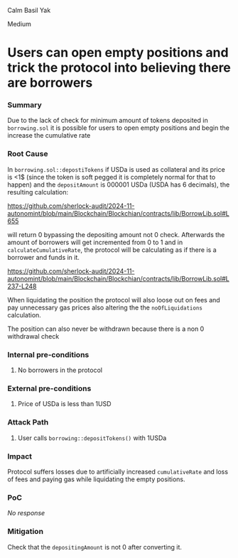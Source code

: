 Calm Basil Yak

Medium

# Users can open empty positions and trick the protocol into believing there are borrowers

### Summary

Due to the lack of check for minimum amount of tokens deposited in `borrowing.sol` it is possible for users to open empty positions and begin the increase the cumulative rate

### Root Cause

In `borrowing.sol::depostiTokens` if USDa is used as collateral and its price is <1$ (since the token is soft pegged it is completely normal for that to happen) and the `depositAmount` is 000001 USDa (USDA has 6 decimals), the resulting calculation:

https://github.com/sherlock-audit/2024-11-autonomint/blob/main/Blockchain/Blockchian/contracts/lib/BorrowLib.sol#L655

will return 0 bypassing the depositing amount not 0 check. Afterwards the amount of borrowers will get incremented from 0 to 1 and in `calculateCumulativeRate`, the  protocol will be calculating as if there is a borrower and funds in it.

https://github.com/sherlock-audit/2024-11-autonomint/blob/main/Blockchain/Blockchian/contracts/lib/BorrowLib.sol#L237-L248

When liquidating the position the protocol will also loose out on fees and pay unnecessary gas prices also altering the the `noOfLiquidations` calculation.

The position can also never be withdrawn because there is a non 0 withdrawal check

### Internal pre-conditions

1. No borrowers in the protocol

### External pre-conditions

1. Price of USDa is less than 1USD

### Attack Path

1. User calls `borrowing::depositTokens()` with 1USDa 

### Impact

Protocol suffers losses due to artificially increased `cumulativeRate` and loss of fees and paying gas while liquidating the empty positions.

### PoC

_No response_

### Mitigation

Check that the `depositingAmount` is not 0 after converting it.